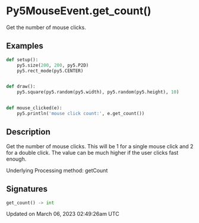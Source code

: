 # Py5MouseEvent.get_count()

Get the number of mouse clicks.

## Examples

<div class="example-table">

<div class="example-row"><div class="example-cell-image">

</div><div class="example-cell-code">

```python
def setup():
    py5.size(200, 200, py5.P2D)
    py5.rect_mode(py5.CENTER)


def draw():
    py5.square(py5.random(py5.width), py5.random(py5.height), 10)


def mouse_clicked(e):
    py5.println('mouse click count:', e.get_count())
```

</div></div>

</div>

## Description

Get the number of mouse clicks. This will be 1 for a single mouse click and 2 for a double click. The value can be much higher if the user clicks fast enough.

Underlying Processing method: getCount

## Signatures

```python
get_count() -> int
```

Updated on March 06, 2023 02:49:26am UTC
